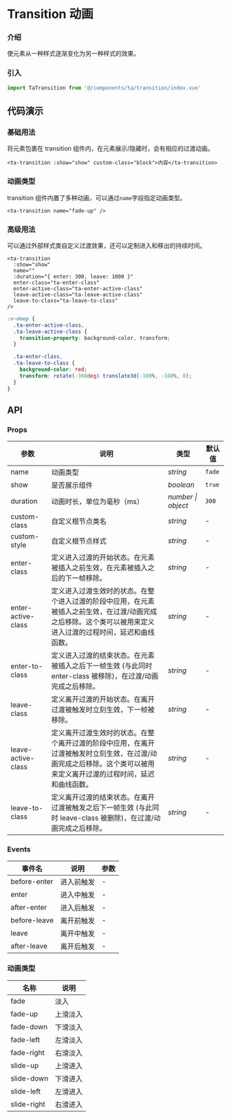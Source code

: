 # Transition 动画

### 介绍

使元素从一种样式逐渐变化为另一种样式的效果。

### 引入

```js
import TaTransition from '@/components/ta/transition/index.vue'
```

## 代码演示

### 基础用法

将元素包裹在 transition 组件内，在元素展示/隐藏时，会有相应的过渡动画。

```vue
<ta-transition :show="show" custom-class="block">内容</ta-transition>
```

### 动画类型

transition 组件内置了多种动画，可以通过`name`字段指定动画类型。

```vue
<ta-transition name="fade-up" />
```

### 高级用法

可以通过外部样式类自定义过渡效果，还可以定制进入和移出的持续时间。

```vue
<ta-transition
  :show="show"
  name=""
  :duration="{ enter: 300, leave: 1000 }"
  enter-class="ta-enter-class"
  enter-active-class="ta-enter-active-class"
  leave-active-class="ta-leave-active-class"
  leave-to-class="ta-leave-to-class"
/>
```

```scss
:v-deep {
  .ta-enter-active-class,
  .ta-leave-active-class {
    transition-property: background-color, transform;
  }

  .ta-enter-class,
  .ta-leave-to-class {
    background-color: red;
    transform: rotate(-360deg) translate3d(-100%, -100%, 0);
  }
}
```

## API

### Props

| 参数               | 说明                                                                                                                                                                | 类型               | 默认值 |
| ------------------ | ------------------------------------------------------------------------------------------------------------------------------------------------------------------- | ------------------ | ------ |
| name               | 动画类型                                                                                                                                                            | _string_           | `fade` |
| show               | 是否展示组件                                                                                                                                                        | _boolean_          | `true` |
| duration           | 动画时长，单位为毫秒（ms）                                                                                                                                          | _number \| object_ | `300`  |
| custom-class       | 自定义根节点类名                                                                                                                                                    | _string_           | -      |
| custom-style       | 自定义根节点样式                                                                                                                                                    | _string_           | -      |
| enter-class        | 定义进入过渡的开始状态。在元素被插入之前生效，在元素被插入之后的下一帧移除。                                                                                        | _string_           | -      |
| enter-active-class | 定义进入过渡生效时的状态。在整个进入过渡的阶段中应用，在元素被插入之前生效，在过渡/动画完成之后移除。这个类可以被用来定义进入过渡的过程时间，延迟和曲线函数。       | _string_           | -      |
| enter-to-class     | 定义进入过渡的结束状态。在元素被插入之后下一帧生效 (与此同时 enter-class 被移除)，在过渡/动画完成之后移除。                                                         | _string_           | -      |
| leave-class        | 定义离开过渡的开始状态。在离开过渡被触发时立刻生效，下一帧被移除。                                                                                                  | _string_           | -      |
| leave-active-class | 定义离开过渡生效时的状态。在整个离开过渡的阶段中应用，在离开过渡被触发时立刻生效，在过渡/动画完成之后移除。这个类可以被用来定义离开过渡的过程时间，延迟和曲线函数。 | _string_           | -      |
| leave-to-class     | 定义离开过渡的结束状态。在离开过渡被触发之后下一帧生效 (与此同时 leave-class 被删除)，在过渡/动画完成之后移除。                                                     | _string_           | -      |

### Events

| 事件名       | 说明       | 参数 |
| ------------ | ---------- | ---- |
| before-enter | 进入前触发 | -    |
| enter        | 进入中触发 | -    |
| after-enter  | 进入后触发 | -    |
| before-leave | 离开前触发 | -    |
| leave        | 离开中触发 | -    |
| after-leave  | 离开后触发 | -    |

### 动画类型

| 名称        | 说明     |
| ----------- | -------- |
| fade        | 淡入     |
| fade-up     | 上滑淡入 |
| fade-down   | 下滑淡入 |
| fade-left   | 左滑淡入 |
| fade-right  | 右滑淡入 |
| slide-up    | 上滑进入 |
| slide-down  | 下滑进入 |
| slide-left  | 左滑进入 |
| slide-right | 右滑进入 |
